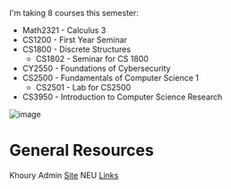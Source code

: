 I'm taking 8 courses this semester:
- Math2321 - Calculus 3
- CS1200 - First Year Seminar
- CS1800 - Discrete Structures
  - CS1802 - Seminar for CS 1800 
- CY2550 - Foundations of Cybersecurity
- CS2500 - Fundamentals of Computer Science 1
  - CS2501 - Lab for CS2500  
- CS3950 - Introduction to Computer Science Research

![image](https://user-images.githubusercontent.com/39607713/149609878-3a1e0a35-8f00-438e-a2b6-add36cefe24a.png)

# General Resources
Khoury Admin [Site](https://admin.khoury.northeastern.edu/teaching/officehourslogin/)
NEU [Links](https://neulinks.vercel.app/)
